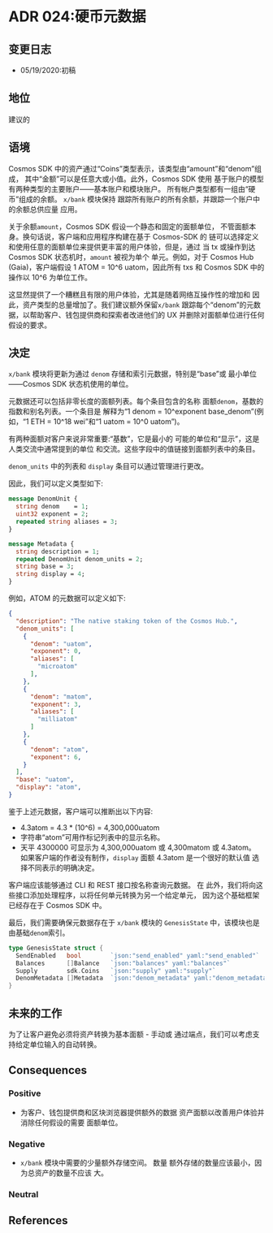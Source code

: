 # ADR 024:硬币元数据

## 变更日志

- 05/19/2020:初稿

## 地位

建议的

## 语境

Cosmos SDK 中的资产通过“Coins”类型表示，该类型由“amount”和“denom”组成，
其中“金额”可以是任意大或小值。此外，Cosmos SDK 使用
基于账户的模型有两种类型的主要账户——基本账户和模块账户。
所有帐户类型都有一组由“硬币”组成的余额。 `x/bank` 模块保持
跟踪所有账户的所有余额，并跟踪一个账户中的余额总供应量
应用。

关于余额`amount`，Cosmos SDK 假设一个静态和固定的面额单位，
不管面额本身。换句话说，客户端和应用程序构建在基于 Cosmos-SDK 的
链可以选择定义和使用任意的面额单位来提供更丰富的用户体验，但是，通过
当 tx 或操作到达 Cosmos SDK 状态机时，`amount` 被视为单个
单元。例如，对于 Cosmos Hub (Gaia)，客户端假设 1 ATOM = 10^6 uatom，因此所有 txs 和
Cosmos SDK 中的操作以 10^6 为单位工作。

这显然提供了一个糟糕且有限的用户体验，尤其是随着网络互操作性的增加和
因此，资产类型的总量增加了。我们建议额外保留`x/bank`
跟踪每个“denom”的元数据，以帮助客户、钱包提供商和探索者改进他们的
UX 并删除对面额单位进行任何假设的要求。

## 决定

`x/bank` 模块将更新为通过 `denom` 存储和索引元数据，特别是“base”或
最小单位——Cosmos SDK 状态机使用的单位。

元数据还可以包括非零长度的面额列表。每个条目包含的名称
面额`denom`，基数的指数和别名列表。一个条目是
解释为“1 denom = 10^exponent base_denom”(例如，“1 ETH = 10^18 wei”和“1 uatom = 10^0 uatom”)。

有两种面额对客户来说非常重要:“基数”，它是最小的
可能的单位和“显示”，这是人类交流中通常提到的单位
和交流。这些字段中的值链接到面额列表中的条目。

`denom_units` 中的列表和 `display` 条目可以通过管理进行更改。

因此，我们可以定义类型如下: 

```protobuf
message DenomUnit {
  string denom    = 1;
  uint32 exponent = 2;  
  repeated string aliases = 3;
}

message Metadata {
  string description = 1;
  repeated DenomUnit denom_units = 2;
  string base = 3;
  string display = 4;
}
```

例如，ATOM 的元数据可以定义如下: 

```json
{
  "description": "The native staking token of the Cosmos Hub.",
  "denom_units": [
    {
      "denom": "uatom",
      "exponent": 0,
      "aliases": [
        "microatom"
      ],
    },
    {
      "denom": "matom",
      "exponent": 3,
      "aliases": [
        "milliatom"
      ]
    },
    {
      "denom": "atom",
      "exponent": 6,
    }
  ],
  "base": "uatom",
  "display": "atom",
}
```

鉴于上述元数据，客户端可以推断出以下内容:

- 4.3atom = 4.3 * (10^6) = 4,300,000uatom
- 字符串“atom”可用作标记列表中的显示名称。
- 天平 4300000 可显示为 4,300,000uatom 或 4,300matom 或 4.3atom。
   如果客户端的作者没有制作，`display` 面额 4.3atom 是一个很好的默认值
   选择不同表示的明确决定。

客户端应该能够通过 CLI 和 REST 接口按名称查询元数据。 在
此外，我们将向这些接口添加处理程序，以将任何单元转换为另一个给定单元，
因为这个基础框架已经存在于 Cosmos SDK 中。

最后，我们需要确保元数据存在于 `x/bank` 模块的 `GenesisState` 中，该模块也是
由基础`denom`索引。 

```go
type GenesisState struct {
  SendEnabled   bool        `json:"send_enabled" yaml:"send_enabled"`
  Balances      []Balance   `json:"balances" yaml:"balances"`
  Supply        sdk.Coins   `json:"supply" yaml:"supply"`
  DenomMetadata []Metadata  `json:"denom_metadata" yaml:"denom_metadata"`
}
```

## 未来的工作

为了让客户避免必须将资产转换为基本面额 - 手动或
通过端点，我们可以考虑支持给定单位输入的自动转换。 
## Consequences

### Positive

- 为客户、钱包提供商和区块浏览器提供额外的数据
   资产面额以改善用户体验并消除任何假设的需要
   面额单位。 

### Negative

- `x/bank` 模块中需要的少量额外存储空间。 数量
   额外存储的数量应该最小，因为总资产的数量不应该
   大。 

### Neutral

## References
